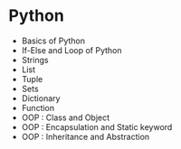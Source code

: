 # Python
   - Basics of Python
   - If-Else and Loop of Python
   - Strings
   - List
   - Tuple
   - Sets
   - Dictionary
   - Function
   - OOP : Class and Object
   - OOP : Encapsulation and Static keyword
   - OOP : Inheritance and Abstraction
